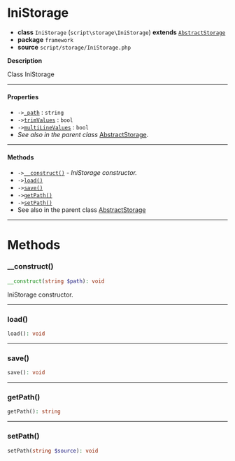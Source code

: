 # IniStorage

- **class** `IniStorage` (`script\storage\IniStorage`) **extends** [`AbstractStorage`](https://github.com/jphp-compiler/develnext/blob/master/dn-app-framework/api-docs/classes/script/storage/AbstractStorage.md)
- **package** `framework`
- **source** `script/storage/IniStorage.php`

**Description**

Class IniStorage

---

#### Properties

- `->`[`_path`](#prop-_path) : `string`
- `->`[`trimValues`](#prop-trimvalues) : `bool`
- `->`[`multiLineValues`](#prop-multilinevalues) : `bool`
- *See also in the parent class* [AbstractStorage](https://github.com/jphp-compiler/develnext/blob/master/dn-app-framework/api-docs/classes/script/storage/AbstractStorage.md).

---

#### Methods

- `->`[`__construct()`](#method-__construct) - _IniStorage constructor._
- `->`[`load()`](#method-load)
- `->`[`save()`](#method-save)
- `->`[`getPath()`](#method-getpath)
- `->`[`setPath()`](#method-setpath)
- See also in the parent class [AbstractStorage](https://github.com/jphp-compiler/develnext/blob/master/dn-app-framework/api-docs/classes/script/storage/AbstractStorage.md)

---
# Methods

<a name="method-__construct"></a>

### __construct()
```php
__construct(string $path): void
```
IniStorage constructor.

---

<a name="method-load"></a>

### load()
```php
load(): void
```

---

<a name="method-save"></a>

### save()
```php
save(): void
```

---

<a name="method-getpath"></a>

### getPath()
```php
getPath(): string
```

---

<a name="method-setpath"></a>

### setPath()
```php
setPath(string $source): void
```